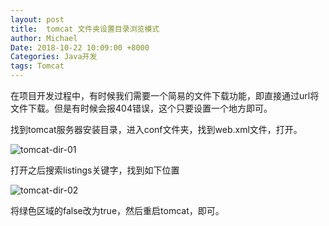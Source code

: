 ```yaml
---
layout: post
title:  tomcat 文件夹设置目录浏览模式
author: Michael
Date: 2018-10-22 10:09:00 +8000
Categories: Java开发
tags: Tomcat
---
```


在项目开发过程中，有时候我们需要一个简易的文件下载功能，即直接通过url将文件下载。但是有时候会报404错误，这个只要设置一个地方即可。

找到tomcat服务器安装目录，进入conf文件夹，找到web.xml文件，打开。

![tomcat-dir-01](/Users/Michael/Desktop/GIT_LOCAL/Michael-Blog/assets/images/2018/Tomcat/tomcat-dir-01.png)

打开之后搜索listings关键字，找到如下位置

![tomcat-dir-02](/Users/Michael/Desktop/GIT_LOCAL/Michael-Blog/assets/images/2018/Tomcat/tomcat-dir-02.png)

将绿色区域的false改为true，然后重启tomcat，即可。
